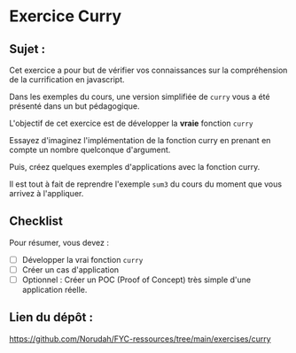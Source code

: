 # Exercice Curry

## Sujet :

Cet exercice a pour but de vérifier vos connaissances sur la compréhension de la currification en javascript.

Dans les exemples du cours, une version simplifiée de `curry` vous a été présenté dans un but pédagogique.

L'objectif de cet exercice est de développer la **vraie** fonction `curry`

Essayez d'imaginez l'implémentation de la fonction curry en prenant en compte un nombre quelconque d'argument.

Puis, créez quelques exemples d'applications avec la fonction curry.

Il est tout à fait de reprendre l'exemple `sum3` du cours du moment que vous arrivez à l'appliquer.

## Checklist

Pour résumer, vous devez :

- [ ] Développer la vrai fonction `curry`
- [ ] Créer un cas d'application
- [ ] Optionnel : Créer un POC (Proof of Concept) très simple d'une application réelle.

## Lien du dépôt :

https://github.com/Norudah/FYC-ressources/tree/main/exercises/curry
